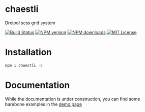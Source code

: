 # chaestli
Dreipol scss grid system

[![Build Status][travis-image]][travis-url]
[![NPM version][npm-version-image]][npm-url]
[![NPM downloads][npm-downloads-image]][npm-url]
[![MIT License][license-image]][license-url]

# Installation

```bash
npm i chaestli -S
```

# Documentation

While the documentation is under construction, you can find some barebone examples in the [demo page](https://dreipol.github.io/chaestli/demo)


[travis-image]:https://img.shields.io/travis/dreipol/chaestli.svg?style=flat-square
[travis-url]:https://travis-ci.org/dreipol/chaestli

[license-image]:http://img.shields.io/badge/license-MIT-000000.svg?style=flat-square
[license-url]:LICENSE

[npm-version-image]:http://img.shields.io/npm/v/chaestli.svg?style=flat-square
[npm-downloads-image]:http://img.shields.io/npm/dm/chaestli.svg?style=flat-square
[npm-url]:https://npmjs.org/package/chaestli
